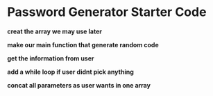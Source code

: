 # Password Generator Starter Code

**creat the array we may use later**

**make our main function that generate random code**

**get the information from user**

**add a while loop if user didnt pick anything**

**concat all parameters as user wants in one array**